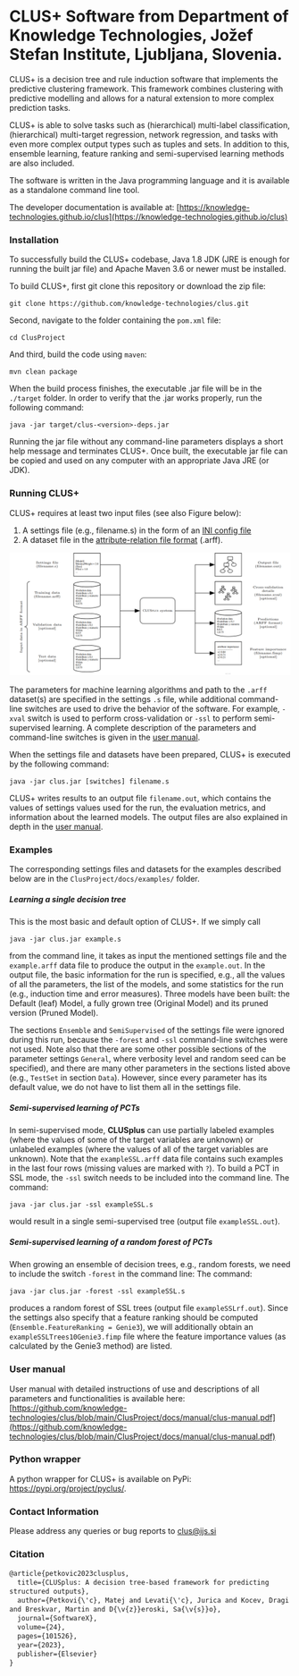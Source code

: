 # CLUS+ Software from Department of Knowledge Technologies, Jožef Stefan Institute, Ljubljana, Slovenia.

CLUS+ is a decision tree and rule induction software that implements the predictive clustering framework.
This framework combines clustering with predictive modelling and allows for a natural extension to more complex prediction tasks. 

CLUS+ is able to solve tasks such as (hierarchical) multi-label classification, (hierarchical) multi-target regression, network regression, and tasks with even more complex output types such as tuples and sets. In addition to this, ensemble learning, feature ranking and semi-supervised learning methods are also included. 

The software is written in the Java programming language and it is available as a standalone command line tool.

The developer documentation is available at: [https://knowledge-technologies.github.io/clus](https://knowledge-technologies.github.io/clus) 

### Installation

To successfully build the CLUS+ codebase, Java 1.8 JDK (JRE is enough for running the built jar file) and Apache Maven 3.6 or newer must be installed. 

To build CLUS+, first git clone this repository or download the zip file:

```
git clone https://github.com/knowledge-technologies/clus.git
```

Second, navigate to the folder containing the `pom.xml` file:

```
cd ClusProject

```

And third, build the code using `maven`:

```
mvn clean package
```

When the build process finishes, the executable .jar file will be in the `./target` folder. In order to verify that the .jar works properly, run the following command:

```
java -jar target/clus-<version>-deps.jar
```

Running the jar file without any command-line parameters displays a short help message and terminates CLUS+. Once built, the executable jar file can be copied and used on any computer with an appropriate Java JRE (or JDK).
 
### Running CLUS+

CLUS+ requires at least two input files (see also Figure below): 
1. A settings file (e.g., filename.s) in the form of an [INI config file](https://en.wikipedia.org/wiki/INI_file) 
2. A dataset file in the [attribute-relation file format](https://www.cs.waikato.ac.nz/~ml/weka/arff.html) (.arff).

![CLUS input and output](clusInOut.PNG)

The parameters for machine learning algorithms and path to the `.arff` dataset(s) are specified in the settings `.s` file, while additional command-line switches are used to drive the behavior of the software. For example, `-xval` switch is used to perform cross-validation or `-ssl` to perform semi-supervised learning. A complete description of the parameters and command-line switches is given in the [user manual](https://github.com/knowledge-technologies/clus/blob/main/ClusProject/docs/manual/clus-manual.pdf).

When the settings file and datasets have been prepared, CLUS+ is executed by the following command:

```
java -jar clus.jar [switches] filename.s
```

CLUS+ writes results to an output file `filename.out`, which contains the values of settings values used for the run, the evaluation metrics, and information about the learned models. The output files are also explained in depth in the [user manual](https://github.com/knowledge-technologies/clus/blob/main/ClusProject/docs/manual/clus-manual.pdf).

 

### Examples

The corresponding settings files and datasets for the examples described below are in the `ClusProject/docs/examples/` folder.  

##### Learning a single decision tree 

This is the most basic and default option of CLUS+. If we simply call

```
java -jar clus.jar example.s
```

from the command line, it takes as input the mentioned settings file and the `example.arff` data file to produce the output in the `example.out`. In the output file, the basic information for the run is specified, e.g., all the values of all the parameters, the list of the models, and some statistics for the run (e.g., induction time and error measures). Three models have been built: the Default (leaf) Model, a fully grown tree (Original Model) and its pruned version (Pruned Model).

The sections `Ensemble` and `SemiSupervised` of the settings file were ignored during this run, because the `-forest` and `-ssl` command-line switches were not used. Note also that there are some other possible sections of the parameter settings `General`, where verbosity level and random seed can be specified), and there are many other parameters in the sections listed above (e.g., `TestSet` in section `Data`). However, since every parameter has its default value, we do not have to list them all in the settings file.

##### Semi-supervised learning of PCTs

In semi-supervised mode, **CLUSplus** can use partially labeled examples (where the values of some of the target variables are unknown) or unlabeled examples (where the values of all of the target variables are unknown). Note that the ``exampleSSL.arff`` data file contains such examples in the last four rows (missing values are marked with `?`). To build a PCT in SSL mode, the ``-ssl`` switch needs to be included into the command line. The command: 

```
java -jar clus.jar -ssl exampleSSL.s
```

would result in a single semi-supervised tree (output file `exampleSSL.out`). 

##### Semi-supervised learning of a random forest of PCTs

When growing an ensemble of decision trees, e.g., random forests, we need to include the switch `-forest` in the command line: The command: 

```
java -jar clus.jar -forest -ssl exampleSSL.s
```

produces a random forest of SSL trees (output file `exampleSSLrf.out`). Since the settings also specify that a feature ranking should be computed (`Ensemble.FeatureRanking = Genie3`), we will additionally obtain an `exampleSSLTrees10Genie3.fimp` file where the feature importance values (as calculated by the Genie3 method) are listed.

### User manual

User manual with detailed instructions of use and descriptions of all parameters and functionalities is available here: [https://github.com/knowledge-technologies/clus/blob/main/ClusProject/docs/manual/clus-manual.pdf](https://github.com/knowledge-technologies/clus/blob/main/ClusProject/docs/manual/clus-manual.pdf)

### Python wrapper

A python wrapper for CLUS+ is available on PyPi: https://pypi.org/project/pyclus/.

### Contact Information

Please address any queries or bug reports to clus@ijs.si

### Citation
```
@article{petkovic2023clusplus,
  title={CLUSplus: A decision tree-based framework for predicting structured outputs},
  author={Petkovi{\'c}, Matej and Levati{\'c}, Jurica and Kocev, Dragi and Breskvar, Martin and D{\v{z}}eroski, Sa{\v{s}}o},
  journal={SoftwareX},
  volume={24},
  pages={101526},
  year={2023},
  publisher={Elsevier}
}
```
